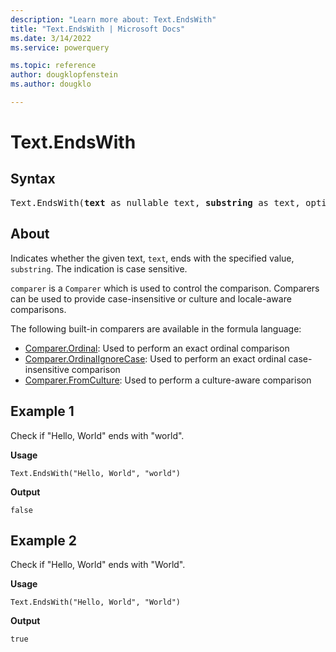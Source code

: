 ```yaml
---
description: "Learn more about: Text.EndsWith"
title: "Text.EndsWith | Microsoft Docs"
ms.date: 3/14/2022
ms.service: powerquery

ms.topic: reference
author: dougklopfenstein
ms.author: dougklo

---
```

# Text.EndsWith

## Syntax

<pre>
Text.EndsWith(<b>text</b> as nullable text, <b>substring</b> as text, optional <b>comparer</b> as nullable function) as nullable logical
</pre>
  
## About

Indicates whether the given text, `text`, ends with the specified value, `substring`. The indication is case sensitive.

`comparer` is a `Comparer` which is used to control the comparison. Comparers can be used to provide case-insensitive or culture and locale-aware comparisons.

The following built-in comparers are available in the formula language:

* [Comparer.Ordinal](/powerquery-m/comparer-ordinal): Used to perform an exact ordinal comparison
* [Comparer.OrdinalIgnoreCase](/powerquery-m/comparer-ordinalignorecase): Used to perform an exact ordinal case-insensitive comparison
* [Comparer.FromCulture](/powerquery-m/comparer-fromculture): Used to perform a culture-aware comparison

## Example 1

Check if "Hello, World" ends with "world".

**Usage**

```powerquery-m
Text.EndsWith("Hello, World", "world")
```

**Output**

`false`

## Example 2

Check if "Hello, World" ends with "World".

**Usage**

```powerquery-m
Text.EndsWith("Hello, World", "World")
```

**Output**

`true`
